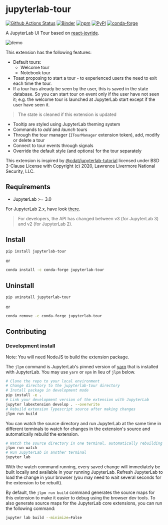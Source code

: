 # jupyterlab-tour

[![Github Actions Status](https://github.com/jupyterlab-contrib/jupyterlab-tour/workflows/Build/badge.svg)](https://github.com/jupyterlab-contrib/jupyterlab-tour/actions?query=workflow%3ABuild)
[![Binder](https://mybinder.org/badge_logo.svg)](https://mybinder.org/v2/gh/jupyterlab-contrib/jupyterlab-tour.git/master?urlpath=lab)
[![npm](https://img.shields.io/npm/v/jupyterlab-tour)](https://www.npmjs.com/package/jupyterlab-tour)
[![PyPI](https://img.shields.io/pypi/v/jupyterlab-tour)](https://pypi.org/project/jupyterlab-tour)
[![conda-forge](https://img.shields.io/conda/vn/conda-forge/jupyterlab-tour)](https://anaconda.org/conda-forge/jupyterlab-tour)

A JupyterLab UI Tour based on [react-joyride](https://docs.react-joyride.com).

![demo](https://raw.githubusercontent.com/jupyterlab-contrib/jupyterlab-tour/master/doc/tourDemo.gif)

This extension has the following features:

- Default tours:
  - Welcome tour
  - Notebook tour
- Toast proposing to start a tour - to experienced users the need to exit each time the tour.
- If a tour has already be seen by the user, this is saved in the state database. So you can start tour on event only if the user have not seen it; e.g. the welcome tour is launched at JupyterLab start except if the user have seen it.

> The state is cleaned if this extension is updated

- Tooltip are styled using JupyterLab theming system
- Commands to _add_ and _launch_ tours
- Through the tour manager (`ITourManager` extension token), add, modify or delete a tour
- Connect to tour events through signals
- Override the default style (and options) for the tour separately

This extension is inspired by [@cdat/jupyterlab-tutorial](https://github.com/CDAT/jupyterlab-tutorial) licensed under BSD 3-Clause License with Copyright (c) 2020, Lawrence Livermore National Security, LLC.

## Requirements

- JupyterLab >= 3.0

For JupyterLab 2.x, have look [there](https://github.com/jupyterlab-contrib/jupyterlab-tour/tree/2.x).

> For developers, the API has changed between v3 (for JupyterLab 3) and v2 (for JupyterLab 2).

## Install

```bash
pip install jupyterlab-tour
```

or

```bash
conda install -c conda-forge jupyterlab-tour
```

## Uninstall

```bash
pip uninstall jupyterlab-tour
```

or

```bash
conda remove -c conda-forge jupyterlab-tour
```

## Contributing

### Development install

Note: You will need NodeJS to build the extension package.

The `jlpm` command is JupyterLab's pinned version of
[yarn](https://yarnpkg.com/) that is installed with JupyterLab. You may use
`yarn` or `npm` in lieu of `jlpm` below.

```bash
# Clone the repo to your local environment
# Change directory to the jupyterlab-tour directory
# Install package in development mode
pip install -e .
# Link your development version of the extension with JupyterLab
jupyter labextension develop . --overwrite
# Rebuild extension Typescript source after making changes
jlpm run build
```

You can watch the source directory and run JupyterLab at the same time in different terminals to watch for changes in the extension's source and automatically rebuild the extension.

```bash
# Watch the source directory in one terminal, automatically rebuilding when needed
jlpm run watch
# Run JupyterLab in another terminal
jupyter lab
```

With the watch command running, every saved change will immediately be built locally and available in your running JupyterLab. Refresh JupyterLab to load the change in your browser (you may need to wait several seconds for the extension to be rebuilt).

By default, the `jlpm run build` command generates the source maps for this extension to make it easier to debug using the browser dev tools. To also generate source maps for the JupyterLab core extensions, you can run the following command:

```bash
jupyter lab build --minimize=False
```
